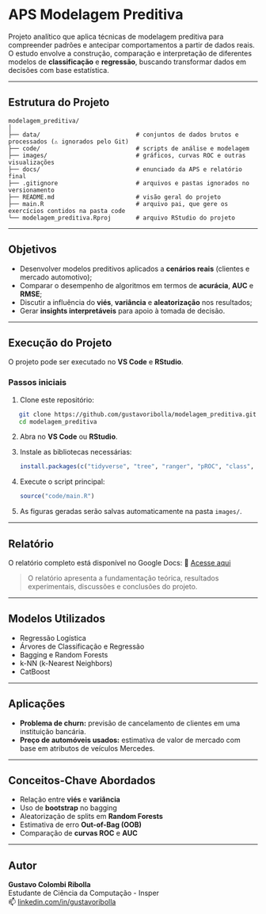 # APS Modelagem Preditiva

Projeto analítico que aplica técnicas de modelagem preditiva para compreender padrões e antecipar comportamentos a partir de dados reais.  
O estudo envolve a construção, comparação e interpretação de diferentes modelos de **classificação** e **regressão**, buscando transformar dados em decisões com base estatística.

---

## Estrutura do Projeto

```
modelagem_preditiva/
│
├── data/                           # conjuntos de dados brutos e processados (⚠️ ignorados pelo Git)
├── code/                           # scripts de análise e modelagem
├── images/                         # gráficos, curvas ROC e outras visualizações
├── docs/                           # enunciado da APS e relatório final
├── .gitignore                      # arquivos e pastas ignorados no versionamento
├── README.md                       # visão geral do projeto
├── main.R                          # arquivo pai, que gere os exercícios contidos na pasta code
└── modelagem_preditiva.Rproj       # arquivo RStudio do projeto 

```

---

## Objetivos

- Desenvolver modelos preditivos aplicados a **cenários reais** (clientes e mercado automotivo);  
- Comparar o desempenho de algoritmos em termos de **acurácia**, **AUC** e **RMSE**;  
- Discutir a influência do **viés**, **variância** e **aleatorização** nos resultados;  
- Gerar **insights interpretáveis** para apoio à tomada de decisão.

---

## Execução do Projeto

O projeto pode ser executado no **VS Code** e **RStudio**.

### Passos iniciais

1. Clone este repositório:
```bash
   git clone https://github.com/gustavoribolla/modelagem_preditiva.git
   cd modelagem_preditiva
```

2. Abra no **VS Code** ou **RStudio**.

3. Instale as bibliotecas necessárias:

   ```r
   install.packages(c("tidyverse", "tree", "ranger", "pROC", "class", "catboost"))
   ```

4. Execute o script principal:

   ```r
   source("code/main.R")
   ```

5. As figuras geradas serão salvas automaticamente na pasta `images/`.

---

## Relatório

O relatório completo está disponível no Google Docs:
📄 [Acesse aqui](https://alinsperedu-my.sharepoint.com/:w:/g/personal/gustavocr2_al_insper_edu_br/ES2YJpYvL7BOj9zKbNkkS_MBnUZtruXpNpnpJ3LVVA7_EA?e=1Rf1pi)

> O relatório apresenta a fundamentação teórica, resultados experimentais, discussões e conclusões do projeto.

---

## Modelos Utilizados

* Regressão Logística
* Árvores de Classificação e Regressão
* Bagging e Random Forests
* k-NN (k-Nearest Neighbors)
* CatBoost

---

## Aplicações

* **Problema de churn:** previsão de cancelamento de clientes em uma instituição bancária.
* **Preço de automóveis usados:** estimativa de valor de mercado com base em atributos de veículos Mercedes.

---

## Conceitos-Chave Abordados

* Relação entre **viés** e **variância**
* Uso de **bootstrap** no bagging
* Aleatorização de splits em **Random Forests**
* Estimativa de erro **Out-of-Bag (OOB)**
* Comparação de **curvas ROC** e **AUC**

---

## Autor

**Gustavo Colombi Ribolla**<br>
Estudante de Ciência da Computação - Insper<br>
📫 [linkedin.com/in/gustavoribolla](https://linkedin.com/in/gustavoribolla)
